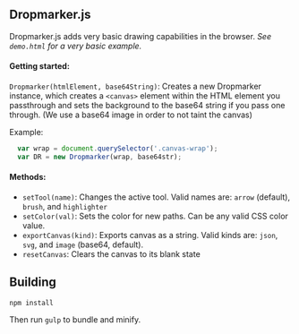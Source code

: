 ## Dropmarker.js

Dropmarker.js adds very basic drawing capabilities in the browser. *See `demo.html` for a very basic example.*

#### Getting started:

`Dropmarker(htmlElement, base64String)`: Creates a new Dropmarker instance, which creates a `<canvas>` element within the HTML element you passthrough and sets the background to the base64 string if you pass one through. (We use a base64 image in order to not taint the canvas)

Example:

```js
  var wrap = document.querySelector('.canvas-wrap');
  var DR = new Dropmarker(wrap, base64str);
```

#### Methods:

- `setTool(name)`: Changes the active tool. Valid names are: `arrow` (default), `brush`, and `highlighter`
- `setColor(val)`: Sets the color for new paths. Can be any valid CSS color value.
- `exportCanvas(kind)`: Exports canvas as a string. Valid kinds are: `json`, `svg`, and `image` (base64, default).
- `resetCanvas`: Clears the canvas to its blank state

## Building

```
npm install
```

Then run `gulp` to bundle and minify.